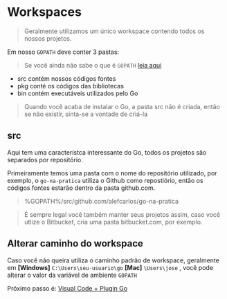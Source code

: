 # Workspaces

> Geralmente utilizamos um único workspace contendo todos os nossos projetos.

Em nosso `GOPATH` deve conter 3 pastas:

> Se você ainda não sabe o que é `GOPATH` [leia aqui](/como-instalar)

* src contém nossos códigos fontes
* pkg conté os códigos das bibliotecas
* bin contém executáveis utilizados pelo Go

> Quando você acaba de instalar o Go, a pasta src não é criada, então se não existir, sinta-se a vontade de criá-la

## src

Aqui tem uma característca interessante do Go, todos os projetos são separados por repositório.

Primeiramente temos uma pasta com o nome do repositório utilizado, por exemplo, o `go-na-pratica` utiliza o Github como repostiório, então os códigos fontes estarão dentro da pasta github.com.

> %GOPATH%/src/github.com/alefcarlos/go-na-pratica

> É sempre legal você também manter seus projetos assim, caso você utlize o Bitbucket, cria uma pasta bitbucket.com, por exemplo.

## Alterar caminho do workspace

Caso você não queira utiliza o caminho padrão de workspace, geralmente em **[Windows]** `C:\Users\seu-usuario\go` **[Mac]** `\Users\jose` , você pode alterar o valor da variável de ambiente `GOPATH`

Próximo passo é: [Visual Code + Plugin Go](/visual-code)